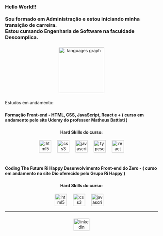 <h3 align="left">Hello World!!<br><br>Sou formado em Administração e estou iniciando minha transição de carreira. <br>Estou cursando Engenharia de Software na faculdade Descomplica.</h3>

###

<div align="center">
  <img src="https://github-readme-stats.vercel.app/api/top-langs?username=leochavesrj&locale=en&hide_title=false&layout=compact&card_width=320&langs_count=5&theme=gruvbox_light&hide_border=false&order=2" height="150" alt="languages graph"  />
</div>

###

<p align="left">Estudos em andamento:</p>

###

<h4 align="left">Formação Front-end - HTML, CSS, JavaScript, React e + ( curso em andamento pelo site Udemy do professor Matheus Battisti )</h4>

###

<h4 align="center">Hard Skills do curso:</h4>
<div align="center">
  <img src="https://cdn.jsdelivr.net/gh/devicons/devicon/icons/html5/html5-original.svg" height="40" alt="html5 logo"  />
  <img width="12" />
  <img src="https://cdn.jsdelivr.net/gh/devicons/devicon/icons/css3/css3-original.svg" height="40" alt="css3 logo"  />
  <img width="12" />
  <img src="https://cdn.jsdelivr.net/gh/devicons/devicon/icons/javascript/javascript-original.svg" height="40" alt="javascript logo"  />
  <img width="12" />
  <img src="https://cdn.jsdelivr.net/gh/devicons/devicon/icons/typescript/typescript-original.svg" height="40" alt="typescript logo"  />
  <img width="12" />
  <img src="https://cdn.jsdelivr.net/gh/devicons/devicon/icons/react/react-original.svg" height="40" alt="react logo"  /><br/><br/>
</div>

###

<h4 align="left"> Coding The Future Ri Happy  Desenvolvimento Front-end do Zero -  ( curso em andamento no site Dio oferecido pelo Grupo Ri Happy )</h4>

###

<h4 align="center">Hard Skills do curso:</h4>
<div align="center">
  <img src="https://cdn.jsdelivr.net/gh/devicons/devicon/icons/html5/html5-original.svg" height="40" alt="html5 logo"  />
  <img width="12" />
  <img src="https://cdn.jsdelivr.net/gh/devicons/devicon/icons/css3/css3-original.svg" height="40" alt="css3 logo"  />
  <img width="12" />
  <img src="https://cdn.jsdelivr.net/gh/devicons/devicon/icons/javascript/javascript-original.svg" height="40" alt="javascript logo"  />
  <img width="12" /> <hr/> 
</div>

###


<div align="center">
  <a href="https://www.linkedin.com/in/leonardo-s-chaves-/" target="_blank">
    <img src="https://raw.githubusercontent.com/maurodesouza/profile-readme-generator/master/src/assets/icons/social/linkedin/default.svg" width="52" height="40" alt="linkedin logo"  />
  </a>
  
</div>

###

<div align="left">
</div>

###


